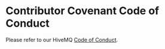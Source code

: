 # Contributor Covenant Code of Conduct
Please refer to our HiveMQ [Code of Conduct](https://github.com/hivemq/hivemq-community/blob/master/code-of-conduct.md).
